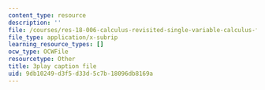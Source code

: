 ```yaml
---
content_type: resource
description: ''
file: /courses/res-18-006-calculus-revisited-single-variable-calculus-fall-2010/9db10249d3f5d33d5c7b18096db8169a_iWphmEIO-1E.srt
file_type: application/x-subrip
learning_resource_types: []
ocw_type: OCWFile
resourcetype: Other
title: 3play caption file
uid: 9db10249-d3f5-d33d-5c7b-18096db8169a
---
```

